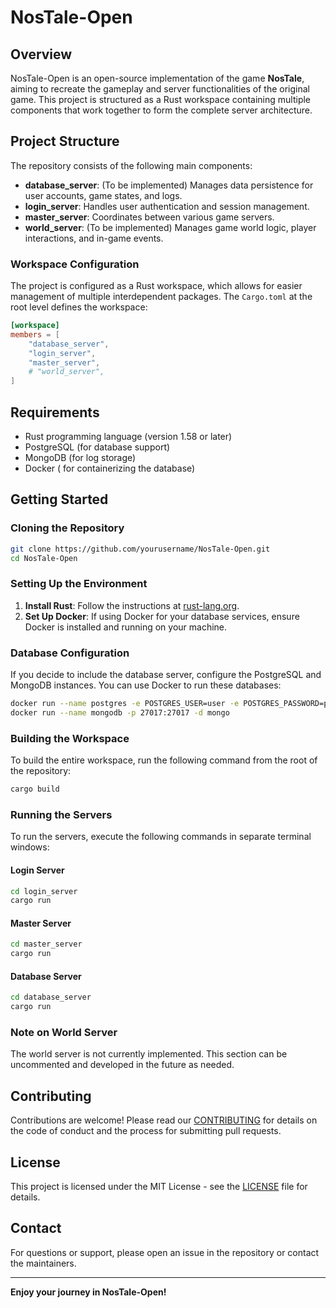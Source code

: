 # NosTale-Open

## Overview

NosTale-Open is an open-source implementation of the game **NosTale**, aiming to recreate the gameplay and server functionalities of the original game. This project is structured as a Rust workspace containing multiple components that work together to form the complete server architecture.

## Project Structure

The repository consists of the following main components:

- **database_server**: (To be implemented) Manages data persistence for user accounts, game states, and logs.
- **login_server**: Handles user authentication and session management.
- **master_server**: Coordinates between various game servers.
- **world_server**: (To be implemented) Manages game world logic, player interactions, and in-game events.

### Workspace Configuration

The project is configured as a Rust workspace, which allows for easier management of multiple interdependent packages. The `Cargo.toml` at the root level defines the workspace:

```toml
[workspace]
members = [
    "database_server",
    "login_server",
    "master_server",
    # "world_server",
]
```

## Requirements

- Rust programming language (version 1.58 or later)
- PostgreSQL (for database support)
- MongoDB (for log storage)
- Docker ( for containerizing the database)

## Getting Started

### Cloning the Repository

```bash
git clone https://github.com/yourusername/NosTale-Open.git
cd NosTale-Open
```

### Setting Up the Environment

1. **Install Rust**: Follow the instructions at [rust-lang.org](https://www.rust-lang.org/tools/install).
2. **Set Up Docker**: If using Docker for your database services, ensure Docker is installed and running on your machine.

### Database Configuration

If you decide to include the database server, configure the PostgreSQL and MongoDB instances. You can use Docker to run these databases:

```bash
docker run --name postgres -e POSTGRES_USER=user -e POSTGRES_PASSWORD=password -p 5432:5432 -d postgres
docker run --name mongodb -p 27017:27017 -d mongo
```

### Building the Workspace

To build the entire workspace, run the following command from the root of the repository:

```bash
cargo build
```

### Running the Servers

To run the servers, execute the following commands in separate terminal windows:

#### Login Server

```bash
cd login_server
cargo run
```

#### Master Server

```bash
cd master_server
cargo run
```

#### Database Server

```bash
cd database_server
cargo run
```

### Note on World Server

The world server is not currently implemented. This section can be uncommented and developed in the future as needed.

## Contributing

Contributions are welcome! Please read our [CONTRIBUTING](CONTRIBUTING) for details on the code of conduct and the process for submitting pull requests.

## License

This project is licensed under the MIT License - see the [LICENSE](LICENSE) file for details.

## Contact

For questions or support, please open an issue in the repository or contact the maintainers.

---

**Enjoy your journey in NosTale-Open!**
